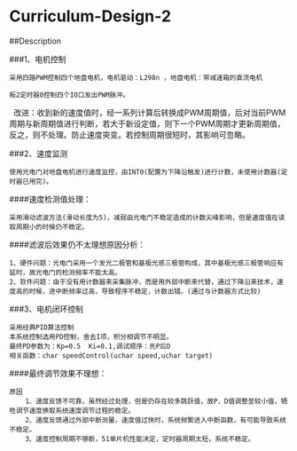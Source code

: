 # Curriculum-Design-2

##Description

###1、电机控制

    采用四路PWM控制四个地盘电机，电机驱动：L298n ，地盘电机：带减速箱的直流电机

    板2定时器0控制四个IO口发出PWM脉冲。

    改进：收到新的速度值时，经一系列计算后转换成PWM周期值，后对当前PWM周期与新周期值进行判断，若大于新设定值，则下一个PWM周期才更新周期值，反之，则不处理。防止速度突变。若控制周期很短时，其影响可忽略。
    
###2、速度监测

    使用光电门对地盘电机进行速度监控，由INT0(配置为下降沿触发)进行计数，未使用计数器(定时器已用完)。
    
####速度检测值处理：

    采用滑动滤波方法(滑动长度为5)，减弱由光电门不稳定造成的计数尖峰影响，但是速度值在读取周期小的时候仍不稳定。
    
####滤波后效果仍不太理想原因分析：

    1、硬件问题：光电门采用一个发光二极管和基极光感三极管构成，其中基极光感三极管响应有延时，故光电门的检测频率不能太高。
    2、软件问题：由于没有用计数器来采集脉冲，而是用外部中断来代替，通过下降沿来技术，速度高的时候，进中断频率过高，导致程序不稳定，计数出错。(通过与计数器方式比较)
###3、电机闭环控制

    采用经典PID算法控制
    本系统控制选用PD控制，舍去I项，积分相调节不明显。
    最终PD参数为：Kp=0.5  Ki=0.1,调试顺序：先P后D
    相关函数：char speedControl(uchar speed,uchar target)
####最终调节效果不理想：

    原因
        1、速度反馈不可靠，虽然经过处理，但是仍存在较多跳跃值，故P、D值调整至较小值，牺牲调节速度换取系统速度调节过程的稳定。
        2、速度反馈通过外部中断测量，速度值过快时，系统频繁进入中断函数，有可能导致系统不稳定。
        3、速度控制周期不够断，51单片机性能决定，定时器周期太短，系统不稳定。

